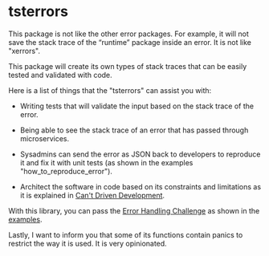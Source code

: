 # tsterrors


This package is not like the other error packages. For example, it will not save the stack trace of the “runtime” package inside an error. It is not like "xerrors".<br/>

This package will create its own types of stack traces that can be easily tested and validated with code.<br/>

Here is a list of things that the "tsterrors" can assist you with:<br/>

- Writing tests that will validate the input based on the stack trace of the error.

- Being able to see the stack trace of an error that has passed through microservices.

- Sysadmins can send the error as JSON back to developers to reproduce it and fix it with unit tests (as shown in the examples "how_to_reproduce_error").

- Architect the software in code based on its constraints and limitations as it is explained in [Can't Driven Development](https://rm4n0s.github.io/posts/6-cant-driven-development/).


With this library, you can pass the [Error Handling Challenge](https://rm4n0s.github.io/posts/3-error-handling-challenge/) as shown in the [examples](https://github.com/rm4n0s/tsterrors/blob/main/v1/examples/error_handling_challenge/main.go).<br/>

Lastly, I want to inform you that some of its functions contain panics to restrict the way it is used. It is very opinionated.
